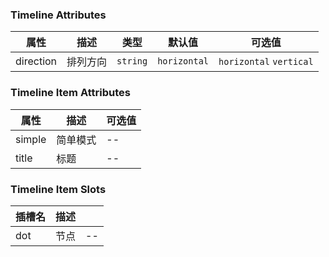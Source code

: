 ### Timeline Attributes

| 属性      | 描述     | 类型     | 默认值       | 可选值                  |
| --------- | -------- | -------- | ------------ | ----------------------- |
| direction | 排列方向 | `string` | `horizontal` | `horizontal` `vertical` |

### Timeline Item Attributes

| 属性   | 描述     | 可选值 |
| ------ | -------- | ------ |
| simple | 简单模式 | --     |
| title  | 标题     | --     |

### Timeline Item Slots

| 插槽名 | 描述 |     |
| ------ | ---- | --- |
| dot    | 节点 | --  |
